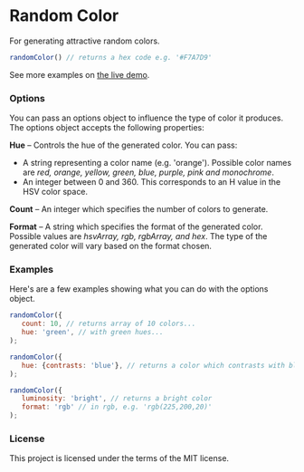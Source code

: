 # Random Color

For generating attractive random colors. 

```javascript
randomColor() // returns a hex code e.g. '#F7A7D9'
```

See more examples on [the live demo](http://llllll.li/random-color/).

### Options

You can pass an options object to influence the type of color it produces. The options object accepts the following properties:

**Hue** – Controls the hue of the generated color. You can pass:
- A string representing a color name (e.g. 'orange'). Possible color names are *red, orange, yellow, green, blue, purple, pink and monochrome*. 
- An integer between 0 and 360. This corresponds to an H value in the HSV color space. 


**Count** – An integer which specifies the number of colors to generate.

**Format** – A string which specifies the format of the generated color. Possible values are *hsvArray, rgb, rgbArray, and hex*. The type of the generated color will vary based on the format chosen.
 
### Examples

Here's are a few examples showing what you can do with the options object. 

```javascript
randomColor({
   count: 10, // returns array of 10 colors...
   hue: 'green', // with green hues...
);

randomColor({
   hue: {contrasts: 'blue'}, // returns a color which contrasts with blue
);

randomColor({
   luminosity: 'bright', // returns a bright color
   format: 'rgb' // in rgb, e.g. 'rgb(225,200,20)'
);

```

### License

This project is licensed under the terms of the MIT license.